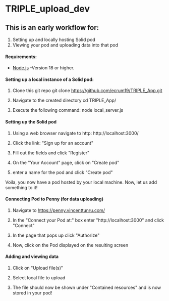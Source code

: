 # TRIPLE_upload_dev

## This is an early workflow for: 
1. Setting up and locally hosting Solid pod
2. Viewing your pod and uploading data into that pod


#### Requirements:
- [Node.js](https://nodejs.org/en/)
    -Version 18 or higher.

#### Setting up a local instance of a Solid pod:
1. Clone this git repo
    git clone https://github.com/ecrum19/TRIPLE_App.git

2. Navigate to the created directory
    cd TRIPLE_App/

3. Execute the following command:
    node local_server.js


#### Setting up the Solid pod
1. Using a web browser navigate to
    http: http://localhost:3000/

2. Click the link:
    "Sign up for an account"

3. Fill out the fields and click "Register"

4. On the "Your Account" page, click on "Create pod"

5. enter a name for the pod and click "Create pod"

Voila, you now have a pod hosted by your local machine. Now, let us add something to it!

#### Connecting Pod to Penny (for data uploading)
1. Navigate to https://penny.vincenttunru.com/

2. In the "Connect your Pod at:" box enter "http://localhost:3000" and click "Connect"

3. In the page that pops up click "Authorize"

4. Now, click on the Pod displayed on the resulting screen


#### Adding and viewing data
1. Click on "Upload file(s)"

2. Select local file to upload

3. The file should now be shown under "Contained resources" and is now stored in your pod!